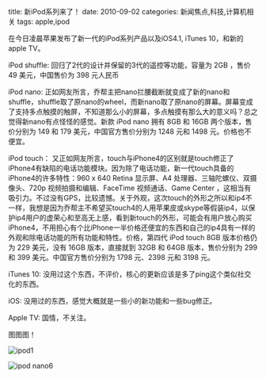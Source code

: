 title: 新iPod系列来了！
date: 2010-09-02
categories: 新闻焦点,科技,计算机相关
tags: apple,ipod

在今日凌晨苹果发布了新一代的iPod系列产品以及iOS4.1, iTunes 10，和新的apple TV。

iPod shuffle: 回归了2代的设计并保留的3代的遥控等功能，容量为 2GB ，售价 49 美元，中国售价为 398 元人民币

<!--more-->

iPod nano: 正如网友所言，乔帮主把nano拦腰截断就变成了新的nano和shuffle，shuffle取了原nano的wheel，而新nano取了原nano的屏幕。屏幕变成了支持多点触摸的触屏，不知道那么小的屏幕，多点触摸有那么大的意义吗？总之觉得新nano有点怪怪的感觉。新款 iPod nano 拥有 8GB 和 16GB 两个版本，售价分别为 149 和 179 美元，中国官方售价分别为 1248 元和 1498 元。价格也不便宜。

iPod touch： 又正如网友所言，touch与iPhone4的区别就是touch修正了iPhone4有缺陷的电话功能模块。因为除了电话功能，新一代touch具备的iPhone4的许多特性：960 x 640 Retina 显示屏、A4 处理器、三轴陀螺仪、双摄像头、720p 视频拍摄和编辑、FaceTime 视频通话、Game Center ，这相当有吸引力。不过没有GPS，比较遗憾。关于外观，这次touch的外形之所以和ip4不一样，我想是因为乔帮主不希望买touch4的人用苹果皮或skype等假装ip4，以保护ip4用户的虚荣心和至高无上感，看到新touch的外形，可能会有用户放心购买iPhone4，不用担心有个比iPhone一半价格还便宜的东西和自己的ip4具有一样的外观和除电话功能的所有功能和特性。价格，第四代 iPod touch 8GB 版本价格仍为 229 美元，没有 16GB 版本，直接就到 32GB 和 64GB 版本，售价分别为 299 和 399 美元。中国官方售价分别为 1798 元、2398 元和 3198 元。

iTunes 10: 没用过这个东西，不评价，核心的更新应该是多了ping这个类似社交化的东西。

iOS: 没用过的东西，感觉大概就是一些小的新功能和一些bug修正。

Apple TV: 国情，不关注。

图图图！

![](images/ipodliveblog20100177rmeng.jpg "ipod1")

![](images/iPod-nano_6gen-.jpg "ipod nano6")
